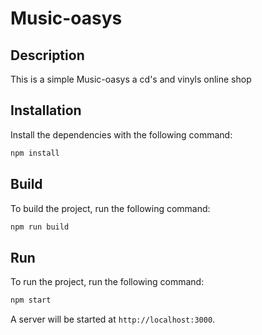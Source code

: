 # Music-oasys

## Description

This is a simple Music-oasys a cd's and vinyls online shop

## Installation

Install the dependencies with the following command:

```bash
npm install
```

## Build

To build the project, run the following command:

```bash
npm run build
```

## Run

To run the project, run the following command:

```bash
npm start
```

A server will be started at `http://localhost:3000`.
